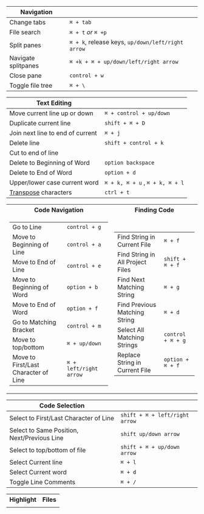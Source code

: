 

|Navigation||
|--|--|
|Change tabs|`⌘ + tab`|
|File search| `⌘ + t` *or* `⌘ +p` |
|Split panes|`⌘ + k`, release keys, `up/down/left/right arrow`|
|Navigate splitpanes|`⌘ +k + ⌘ + up/down/left/right arrow`|
|Close pane|`control + w`|
|Toggle file tree|`⌘ + \` |


|Text Editing||
|--|--|
|Move current line up or down|`⌘ + control + up/down`|
|Duplicate current line|`shift + ⌘ + D`|
|Join next line to end of current|`⌘ + j`|
|Delete line|`shift + control + k`|
|Cut to end of line| |`control + k`|
|Delete to Beginning of Word|`option backspace`|
|Delete to End of Word|`option + d`|
|Upper/lower case current word|`⌘ + k, ⌘ + u` , `⌘ + k, ⌘ + l`|
|[Transpose](https://discuss.atom.io/t/why-do-we-need-feature-like-transpose-character/18090) characters |`ctrl + t`|

<table>
<tr><th>Code Navigation</th><th>Finding Code</th></tr>
<tr><td>

|||
|--|--|
|Go to Line|`control + g`|
|Move to Beginning of Line|`control + a`|
|Move to End of Line| `control + e`|
|Move to Beginning of Word|`option + b`|
|Move to End of Word|`option + f`|
|Go to Matching Bracket|`control + m`|
|Move to top/bottom|`⌘ + up/down`|
|Move to First/Last Character of Line|`⌘ + left/right arrow`|


</td><td>

|||
|--|--|
|Find String in Current File|`⌘ + f`|
|Find String in All Project Files|`shift + ⌘ + f`|
|Find Next Matching String|`⌘ + g`|
|Find Previous Matching String|`⌘ + d`|
|Select All Matching Strings|`control + ⌘ + g`|
|Replace String in Current File|`option + ⌘ + f`|

</td></tr> </table>

|Code Selection||
|--|--|
|Select to First/Last Character of Line|`shift + ⌘ + left/right arrow`|
|Select to Same Position, Next/Previous Line|`shift up/down arrow`|
|Select to top/bottom of file|`shift + ⌘ + up/down arrow`|
|Select Current line|`⌘ + l`|
|Select Current word|`⌘ + d`|
|Toggle Line Comments|`⌘ + /`|aa

<table>
<tr><th>Highlight</th><th>Files</th></tr>
<tr><td>




</td><td>



</td></tr> </table>
